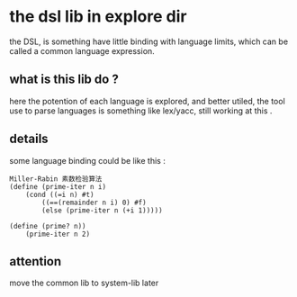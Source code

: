 the dsl lib in explore dir 
===

the DSL, is something have little binding with language limits, which can be called a common language expression. 


what is this lib do ? 
--
here the potention of each language is explored, and better utiled, the tool use to parse languages is something like lex/yacc, still  working at this .


details 
--
some language binding could be like this :
	
	Miller-Rabin 素数检验算法
	(define (prime-iter n i)
		(cond ((=i n) #t)
			((==(remainder n i) 0) #f)
			(else (prime-iter n (+i 1)))))

	(define (prime? n))
		(prime-iter n 2)






attention 
-
move the common lib to system-lib later 



